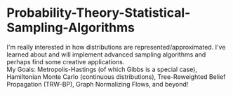 # Probability-Theory-Statistical-Sampling-Algorithms

I'm really interested in how distributions are represented/approximated. I've learned about and will implement advanced sampling algorithms and perhaps find some creative applications.  
My Goals: Metropolis-Hastings (of which Gibbs is a special case), Hamiltonian Monte Carlo (continuous distributions), Tree-Reweighted Belief Propagation (TRW-BP), Graph Normalizing Flows, and beyond! 
